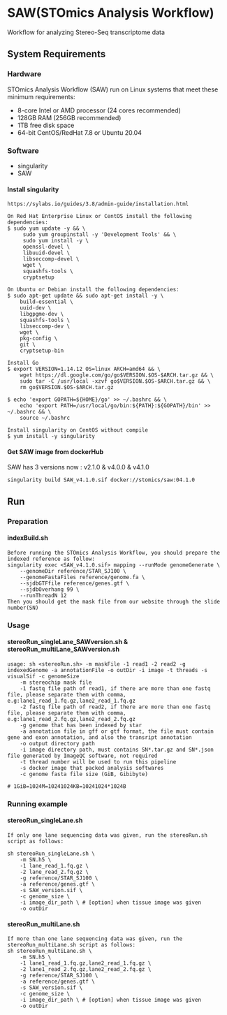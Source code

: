 

# SAW(STOmics Analysis Workflow)
Workflow for analyzing Stereo-Seq transcriptome data

## System Requirements
### Hardware

STOmics Analysis Workflow (SAW) run on Linux systems that meet these minimum requirements:
* 8-core Intel or AMD processor (24 cores recommended)
* 128GB RAM (256GB recommended)
* 1TB free disk space
* 64-bit CentOS/RedHat 7.8 or Ubuntu 20.04

### Software

* singularity
* SAW

#### Install singularity
```
https://sylabs.io/guides/3.8/admin-guide/installation.html

On Red Hat Enterprise Linux or CentOS install the following dependencies:
$ sudo yum update -y && \
     sudo yum groupinstall -y 'Development Tools' && \
     sudo yum install -y \
     openssl-devel \
     libuuid-devel \
     libseccomp-devel \
     wget \
     squashfs-tools \
     cryptsetup

On Ubuntu or Debian install the following dependencies:
$ sudo apt-get update && sudo apt-get install -y \
    build-essential \
    uuid-dev \
    libgpgme-dev \
    squashfs-tools \
    libseccomp-dev \
    wget \
    pkg-config \
    git \
    cryptsetup-bin

Install Go
$ export VERSION=1.14.12 OS=linux ARCH=amd64 && \
    wget https://dl.google.com/go/go$VERSION.$OS-$ARCH.tar.gz && \
    sudo tar -C /usr/local -xzvf go$VERSION.$OS-$ARCH.tar.gz && \
    rm go$VERSION.$OS-$ARCH.tar.gz

$ echo 'export GOPATH=${HOME}/go' >> ~/.bashrc && \
    echo 'export PATH=/usr/local/go/bin:${PATH}:${GOPATH}/bin' >> ~/.bashrc && \
    source ~/.bashrc

Install singularity on CentOS without compile
$ yum install -y singularity
```
#### Get SAW image from dockerHub
SAW has 3 versions now : v2.1.0 & v4.0.0 & v4.1.0
```
singularity build SAW_v4.1.0.sif docker://stomics/saw:04.1.0 
```

## Run
### Preparation
#### indexBuild.sh
```
Before running the STOmics Analysis Workflow, you should prepare the indexed reference as follow:
singularity exec <SAW_v4.1.0.sif> mapping --runMode genomeGenerate \
    --genomeDir reference/STAR_SJ100 \
    --genomeFastaFiles reference/genome.fa \
    --sjdbGTFfile reference/genes.gtf \
    --sjdbOverhang 99 \
    --runThreadN 12
Then you should get the mask file from our website through the slide number(SN)
```

### Usage
#### stereoRun_singleLane_SAWversion.sh & stereoRun_multiLane_SAWversion.sh 
```
usage: sh <stereoRun.sh> -m maskFile -1 read1 -2 read2 -g indexedGenome -a annotationFile -o outDir -i image -t threads -s visualSif -c genomeSize
    -m stereochip mask file
    -1 fastq file path of read1, if there are more than one fastq file, please separate them with comma, e.g:lane1_read_1.fq.gz,lane2_read_1.fq.gz
    -2 fastq file path of read2, if there are more than one fastq file, please separate them with comma, e.g:lane1_read_2.fq.gz,lane2_read_2.fq.gz
    -g genome that has been indexed by star
    -a annotation file in gff or gtf format, the file must contain gene and exon annotation, and also the transript annotation
    -o output directory path
    -i image directory path, must contains SN*.tar.gz and SN*.json file generated by ImageQC software, not required
    -t thread number will be used to run this pipeline
    -s docker image that packed analysis softwares
    -c genome fasta file size (GiB, Gibibyte)

# 1GiB=1024M=10241024KB=10241024*1024B
```

### Running example
#### stereoRun_singleLane.sh
```
If only one lane sequencing data was given, run the stereoRun.sh script as follows:

sh stereoRun_singleLane.sh \
    -m SN.h5 \
    -1 lane_read_1.fq.gz \
    -2 lane_read_2.fq.gz \
    -g reference/STAR_SJ100 \
    -a reference/genes.gtf \
    -s SAW_version.sif \
    -c genome_size \
    -i image_dir_path \ # [option] when tissue image was given
    -o outDir
```
#### stereoRun_multiLane.sh
```
If more than one lane sequencing data was given, run the stereoRun_multiLane.sh script as follows:
sh stereoRun_multiLane.sh \
    -m SN.h5 \
    -1 lane1_read_1.fq.gz,lane2_read_1.fq.gz \
    -2 lane1_read_2.fq.gz,lane2_read_2.fq.gz \
    -g reference/STAR_SJ100 \
    -a reference/genes.gtf \
    -s SAW_version.sif \
    -c genome_size \
    -i image_dir_path \ # [option] when tissue image was given
    -o outDir
```
